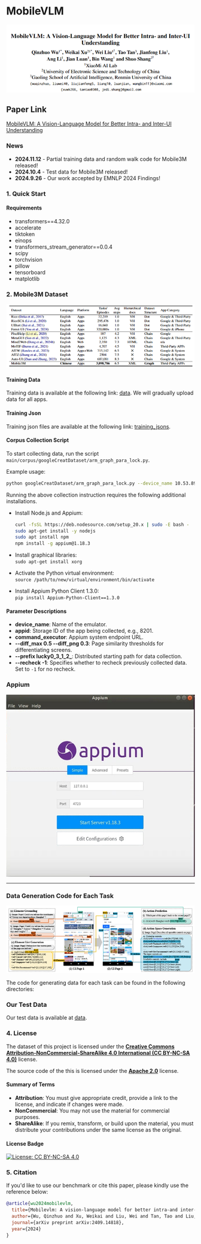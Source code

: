 # MobileVLM
![My Local Image](./mobilevlm.png)

## Paper Link
[MobileVLM: A Vision-Language Model for Better Intra- and Inter-UI Understanding](https://aclanthology.org/2024.findings-emnlp.599/)

### News
- **2024.11.12** - Partial training data and random walk code for Mobile3M released!
- **2024.10.4** - Test data for Mobile3M released!
- **2024.9.26** - Our work accepted by EMNLP 2024 Findings!

### 1. Quick Start

#### Requirements
- transformers==4.32.0
- accelerate
- tiktoken
- einops
- transformers_stream_generator==0.0.4
- scipy
- torchvision
- pillow
- tensorboard
- matplotlib

### 2. Mobile3M Dataset
![Dataset Image](./mobilevlm_table.png)  <!-- Replace with actual image path -->

#### Training Data
Training data is available at the following link: [data](https://huggingface.co/datasets/xwk123/Mobile3M/tree/main). We will gradually upload data for all apps.


#### Training Json
Training json files are available at the following link: [training_jsons](https://huggingface.co/datasets/wuqinzhuo/MobileVLM_traindata/tree/main). 

#### Corpus Collection Script
To start collecting data, run the script `main/corpus/googleCreatDataset/arm_graph_para_lock.py`.

Example usage:
```bash
python googleCreatDataset/arm_graph_para_lock.py --device_name 10.53.89.79:6532 --systemPort 8112 --appid 8201 --command_executorhttp://127.0.0.1:4812/wd/hub--appPackage com.lucky.luckyclient --name_en lucky --diff_max 0.5 --diff_png 0.3 --waitadb 8 --prefix lucky0_3_1_2_ --recheck -1
```

Running the above collection instruction requires the following additional installations.

- Install Node.js and Appium:

    ```bash
    curl -fsSL https://deb.nodesource.com/setup_20.x | sudo -E bash -
    sudo apt-get install -y nodejs
    sudo apt install npm
    npm install -g appium@1.18.3
    ```
- Install graphical libraries:  
   `sudo apt-get install xorg`

- Activate the Python virtual environment:  
   `source /path/to/new/virtual/environment/bin/activate`

- Install Appium Python Client 1.3.0:  
   `pip install Appium-Python-Client==1.3.0`


#### Parameter Descriptions

- **device_name**: Name of the emulator.
- **appid**: Storage ID of the app being collected, e.g., 8201.
- **command_executor**: Appium system endpoint URL.
- **--diff_max 0.5 --diff_png 0.3**: Page similarity thresholds for differentiating screens.
- **--prefix lucky0_3_1_2_**: Distributed starting path for data collection.
- **--recheck -1**: Specifies whether to recheck previously collected data. Set to `-1` for no recheck.


### Appium
![Appium](./appium.jpg)


---


### Data Generation Code for Each Task
![Task](./taSK.png)  <!-- Replace with actual image path -->

The code for generating data for each task can be found in the following directories:

### Our Test Data
Our test data is available at [data](https://huggingface.co/datasets/xwk123/mobilevlm_test).

### 4. License

The dataset of this project is licensed under the [**Creative Commons Attribution-NonCommercial-ShareAlike 4.0 International (CC BY-NC-SA 4.0)**](https://creativecommons.org/licenses/by-nc-sa/4.0/) license.

The source code of the this is licensed under the [**Apache 2.0**](http://www.apache.org/licenses/LICENSE-2.0)  license.


#### Summary of Terms
- **Attribution**: You must give appropriate credit, provide a link to the license, and indicate if changes were made.
- **NonCommercial**: You may not use the material for commercial purposes.
- **ShareAlike**: If you remix, transform, or build upon the material, you must distribute your contributions under the same license as the original.

#### License Badge
[![License: CC BY-NC-SA 4.0](https://img.shields.io/badge/License-CC%20BY--NC--SA%204.0-lightgrey.svg)](https://creativecommons.org/licenses/by-nc-sa/4.0/)

### 5. Citation
If you'd like to use our benchmark or cite this paper, please kindly use the reference below:

```bibtex
@article{wu2024mobilevlm,
  title={Mobilevlm: A vision-language model for better intra-and inter-ui understanding},
  author={Wu, Qinzhuo and Xu, Weikai and Liu, Wei and Tan, Tao and Liu, Jianfeng and Li, Ang and Luan, Jian and Wang, Bin and Shang, Shuo},
  journal={arXiv preprint arXiv:2409.14818},
  year={2024}
}
